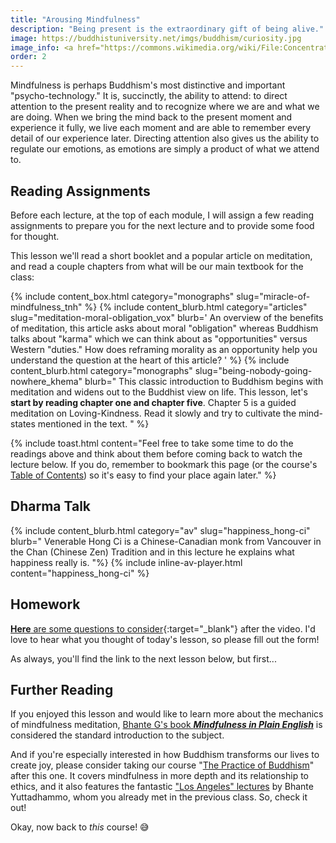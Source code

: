```yaml
---
title: "Arousing Mindfulness"
description: "Being present is the extraordinary gift of being alive."
image: https://buddhistuniversity.net/imgs/buddhism/curiosity.jpg
image_info: <a href="https://commons.wikimedia.org/wiki/File:Concentrated_to_Curiosity.jpg">Amit Roy</a>, <a href="https://creativecommons.org/licenses/by-sa/4.0">CC BY-SA 4.0</a>
order: 2
---
```


Mindfulness is perhaps Buddhism's most distinctive and important "psycho-technology."
It is, succinctly, the ability to attend: to direct attention to the present reality and to recognize where we are and what we are doing.
When we bring the mind back to the present moment and experience it fully, we live each moment and are able to remember every detail of our experience later.
Directing attention also gives us the ability to regulate our emotions, as emotions are simply a product of what we attend to.

## Reading Assignments

Before each lecture, at the top of each module, I will assign a few reading assignments to prepare you for the next lecture and to provide some food for thought.

This lesson we'll read a short booklet and a popular article on meditation, and read a couple chapters from what will be our main textbook for the class:

{% include content_box.html category="monographs" slug="miracle-of-mindfulness_tnh" %}
{% include content_blurb.html category="articles" slug="meditation-moral-obligation_vox" blurb='
An overview of the benefits of meditation, this article asks about moral "obligation" whereas Buddhism talks about "karma" which we can think about as "opportunities" versus Western "duties." How does reframing morality as an opportunity help you understand the question at the heart of this article?
' %}
{% include content_blurb.html category="monographs" slug="being-nobody-going-nowhere_khema" blurb="
This classic introduction to Buddhism begins with meditation and widens out to the Buddhist view on life.
This lesson, let's **start by reading chapter one and chapter five**. Chapter 5 is a guided meditation on Loving-Kindness. Read it slowly and try to cultivate the mind-states mentioned in the text.
" %}

{% include toast.html content="Feel free to take some time to do the readings above and think about them before coming back to watch the lecture below. If you do, remember to bookmark this page (or the course's [Table of Contents](/courses/buddhism/frontmatter#outline)) so it's easy to find your place again later." %}

## Dharma Talk

{% include content_blurb.html category="av" slug="happiness_hong-ci" blurb="
Venerable Hong Ci is a Chinese-Canadian monk from Vancouver in the Chan (Chinese Zen) Tradition and in this lecture he explains what happiness really is.
"%}
{% include inline-av-player.html content="happiness_hong-ci" %}

## Homework

[**Here** are some questions to consider](https://docs.google.com/forms/d/e/1FAIpQLSc1yrC0jt_8kHhmhLTsOziQgDZL2DUfpqXAj7_LlkobWHjWgg/viewform?usp=sf_link){:target="_blank"} after the video.
I'd love to hear what you thought of today's lesson, so please fill out the form!

As always, you'll find the link to the next lesson below, but first...

## Further Reading

If you enjoyed this lesson and would like to learn more about the mechanics of mindfulness meditation,
[Bhante G's book _**Mindfulness in Plain English**_](/content/monographs/mindfulness-in-plain-english_gunaratana) is considered the standard introduction to the subject.

And if you're especially interested in how Buddhism  transforms our lives to create joy, please consider taking our course "[The Practice of Buddhism](/courses/function)" after this one. It covers mindfulness in more depth and its relationship to ethics, and it also features the fantastic ["Los Angeles" lectures](/content/av/la-course_yuttadhammo) by Bhante Yuttadhammo, whom you already met in the previous class. So, check it out!

Okay, now back to *this* course! 😅

